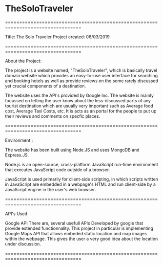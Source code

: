 # TheSoloTraveler
=================================================================================

Title: The Solo Traveler
Project created: 06/03/2019

=================================================================================

About the Project:	

The project is a website named, "TheSoloTraveler", which is basically travel
domain website which provides an easy-to-use user interface for searching and
booking hotels as well as provide reviews on the some rarely discussed yet
crucial components of a destination.

The website uses the API's provided by Google Inc.
The website is mainly focussed on letting the user know about the less-discussed
parts of any tourist destination which are usually very important such as
Average food cost, Average Taxi Costs, etc. It is acts as an portal for the
people to put up their reviews and comments on specfic places.

=================================================================================

Environment :

The website has been built using Node.JS and uses MongoDB and Express.JS. 

Node.js is an open-source, cross-platform JavaScript run-time environment that executes
JavaScript code outside of a browser.

JavaScript is used primarily for client-side scripting, in which scripts written in JavaScript
are embedded in a webpage's HTML and run client-side by  a JavaScript engine in the user's web
browser. 

=================================================================================

API's Used

Google API
There are, several usefull APIs Developed by google that provide extended functionnality.
This project in particular is implementing Google Maps API that allows embeded static location
and map images within the webpage. This  gives the user a very good idea about the location 
under discussion.

=================================================================================

